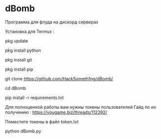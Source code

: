 # dBomb
Программа для флуда на дискорд серверах

Установка для Termux : 

pkg update 

pkg install python

pkg install git

pkg install pip

git clone https://github.com/HackSometh1ng/dBomb/

cd dBomb

pip install -r requirements.txt

Для полноценной работы вам нужны токены пользователей
Гайд по их получению : https://yougame.biz/threads/112392/

Поместите токены в файл token.txt

python dBomb.py

